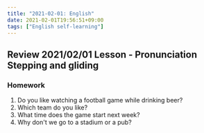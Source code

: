 ```yaml
---
title: "2021-02-01: English"
date: 2021-02-01T19:56:51+09:00
tags: ["English self-learning"]
---
```


## Review 2021/02/01 Lesson - Pronunciation Stepping and gliding


### Homework

1. Do you like watching a football game while drinking beer?
2. Which team do you like?
3. What time does the game start next week?
4. Why don't we go to a stadium or a pub?
